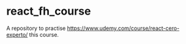 # react_fh_course
A repository to practise https://www.udemy.com/course/react-cero-experto/ this course.
